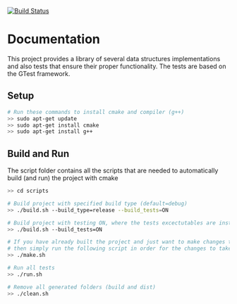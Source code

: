 [![Build Status](https://dev.azure.com/christosgalano/Data%20Structures/_apis/build/status/christosgalano.DataStructures?branchName=master)](https://dev.azure.com/christosgalano/Data%20Structures/_build/latest?definitionId=3&branchName=master)

# Documentation

This project provides a library of several data structures implementations and also tests that ensure their proper functionality.
The tests are based on the GTest framework.

## Setup
``` bash
# Run these commands to install cmake and compiler (g++)
>> sudo apt-get update
>> sudo apt-get install cmake
>> sudo apt-get install g++
```

## Build and Run
The script folder contains all the scripts that are needed to automatically build (and run) the project with cmake
``` bash
>> cd scripts

# Build project with specified build type (default=debug)
>> ./build.sh --build_type=release --build_tests=ON

# Build project with testing ON, where the tests excectutables are installed in: dist/BUILD_TYPE/bin
>> ./build.sh --build_tests=ON

# If you have already built the project and just want to make changes to the test files,
# then simply run the following script in order for the changes to take place
>> ./make.sh

# Run all tests
>> ./run.sh

# Remove all generated folders (build and dist)
>> ./clean.sh 
```
